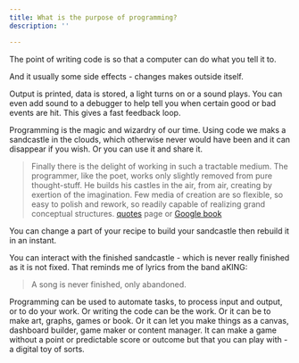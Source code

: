 ```yaml
---
title: What is the purpose of programming?
description: ''

---
```

The point of writing code is so that a computer can do what you tell it to.

And it usually some side effects - changes makes outside itself.

Output is printed, data is stored, a light turns on or a sound plays. You can even add sound to a debugger to help tell you when certain good or bad events are hit. This gives a fast feedback loop.


Programming is the magic and wizardry of our time. Using code we maks a sandcastle in the clouds, which otherwise never would have been and it can disappear if you wish. Or you can use it and share it.

> Finally there is the delight of working in such a tractable medium. The programmer, like the poet, works only slightly removed from pure thought-stuff. He builds his castles in the air, from air, creating by exertion of the imagination. Few media of creation are so flexible, so easy to polish and rework, so readily capable of realizing grand conceptual structures. [quotes](http://pages.cs.wisc.edu/~param/quotes/man-month.html) page or [Google book](https://books.google.co.za/books?id=Yq35BY5Fk3gC&pg=PT24#v=onepage&q&f=false)

You can change a part of your recipe to build your sandcastle then rebuild it in an instant.

You can interact with the finished sandcastle - which is never really finished as it is not fixed. That reminds me of lyrics from the band aKING:

> A song is never finished, only abandoned.

Programming can be used to automate tasks, to process input and output, or to do your work. Or writing the code can be the work. Or it can be to make art, graphs, games or book. Or it can let you make things as a canvas, dashboard builder, game maker or content manager. It can make a game without a point or predictable score or outcome but that you can play with - a digital toy of sorts.
